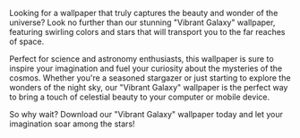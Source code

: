 <!--
Write me content for website with wallpaper "A vibrant galaxy with swirling colors and stars for a science or astronomy blog"
-->

<!--font:Poppins.-->

Looking for a wallpaper that truly captures the beauty and wonder of the universe? Look no further than our stunning "Vibrant Galaxy" wallpaper, featuring swirling colors and stars that will transport you to the far reaches of space.

Perfect for science and astronomy enthusiasts, this wallpaper is sure to inspire your imagination and fuel your curiosity about the mysteries of the cosmos. Whether you're a seasoned stargazer or just starting to explore the wonders of the night sky, our "Vibrant Galaxy" wallpaper is the perfect way to bring a touch of celestial beauty to your computer or mobile device.

So why wait? Download our "Vibrant Galaxy" wallpaper today and let your imagination soar among the stars!
